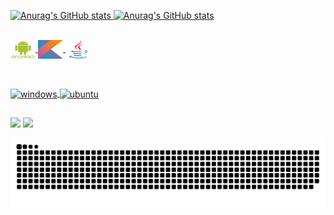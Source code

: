 
<div>
 <a href = "https://beacons.ai/clopesbraga">
   
  ![Anurag's GitHub stats](https://github-readme-stats.vercel.app/api/?username=clopesbraga&show_icons=true&theme=chartreuse-dark)
  ![Anurag's GitHub stats](https://github-readme-stats.vercel.app/api/top-langs?username=clopesbraga&show_icons=true&theme=chartreuse-dark)
</div>
  
 <div style="display: inline_block"><br>
  <img align="center" alt="cleiton-android" height="30" width="40" src="https://github.com/devicons/devicon/blob/master/icons/android/android-plain-wordmark.svg">
  <img align="center" alt="cleiton-Kotlin" height="30" width="40" src="https://github.com/devicons/devicon/blob/master/icons/kotlin/kotlin-original.svg">
  <img align="center" alt="cleiton-java" height="30" width="40" src="https://github.com/devicons/devicon/blob/master/icons/java/java-original.svg">
</div>
  
  ##
 
 
 <div style="display: inline_block"><br>
  <img align="center" alt="windows" src="https://img.shields.io/badge/Windows-0078D6?style=for-the-badge&logo=windows&logoColor=white">
  <img align="center" alt="ubuntu"  src="https://img.shields.io/badge/Ubuntu-E95420?style=for-the-badge&logo=ubuntu&logoColor=white">
</div>
 
  ##
  
<div> 
 <a href = "mailto:clopesbraga@gmail.com"><img src="https://img.shields.io/badge/-Gmail-%23333?style=for-the-badge&logo=gmail&logoColor=white" target="_blank"></a>
 <a href="https://www.linkedin.com/in/cleiton-lopes-braga-67929265" target="_blank"><img src="https://img.shields.io/badge/-LinkedIn-%230077B5?style=for-the-  badge&logo=linkedin&logoColor=white" target="_blank"></a> 
 
</div>
 
![Snake animation](https://github.com/clopesbraga/clopesbraga/blob/output/github-contribution-grid-snake.svg)

 

